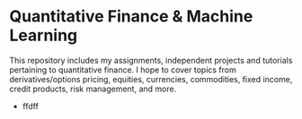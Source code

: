 # Quantitative Finance & Machine Learning 

This repository includes my assignments, independent projects and tutorials pertaining to quantitative finance. I hope to cover topics from derivatives/options pricing, equities, currencies, commodities, fixed income, credit products, risk management, and more.

* ffdff
